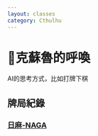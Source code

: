 ```yaml
---
layout: classes
category: Cthulhu
---
```


# 🐙克蘇魯的呼喚
AI的思考方式，比如打牌下棋



## 牌局紀錄

### [日麻-NAGA](./NAGA)
